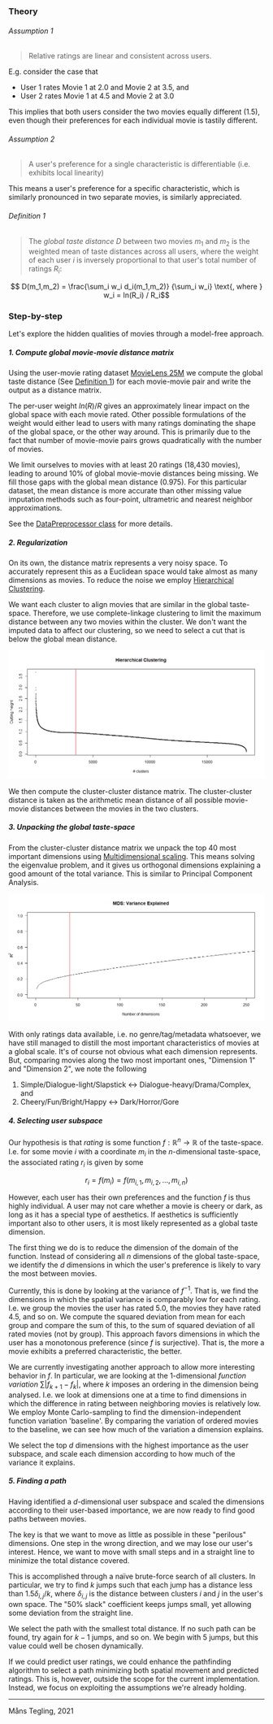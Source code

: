 ### Theory

###### Assumption 1

> Relative ratings are linear and consistent across users.

E.g. consider the case that

 * User 1 rates Movie 1 at 2.0 and Movie 2 at 3.5, and
 * User 2 rates Movie 1 at 4.5 and Movie 2 at 3.0 

 This implies that both users consider the two movies equally different (1.5),
 even though their preferences for each individual movie is tastily different.

###### Assumption 2

> A user's preference for a single characteristic is differentiable (i.e. exhibits local linearity)

This means a user's preference for a specific characteristic, which is similarly pronounced in
two separate movies, is similarly appreciated. 


###### Definition 1
> The _global taste distance_ $D$ between two movies $m_1$ and $m_2$
> is the weighted mean of taste distances across all users, where the weight of each
> user _i_ is inversely proportional to that user's total number of ratings $R_i$:
	
<!-- ![Global Taste Distance Definition](eq_global_distance.png) -->

```math 
 D(m_1,m_2) = \frac{\sum_i w_i d_i(m_1,m_2)} {\sum_i w_i} \text{, where } w_i = ln(R_i) / R_i
```


### Step-by-step

Let's explore the hidden qualities of movies through a model-free approach.

##### 1. Compute global movie-movie distance matrix

Using the user-movie rating dataset [MovieLens 25M](https://grouplens.org/datasets/movielens/25m/)
we compute the global taste distance (See [Definition 1](#definition-1)) for each movie-movie
pair and write the output as a distance matrix.

The per-user weight $ln(R)/R$ gives an approximately linear impact on the global space with
each movie rated. Other possible formulations of the weight would either lead to users with
many ratings dominating the shape of the global space, or the other way around. This is
primarily due to the fact that number of movie-movie pairs grows quadratically with the
number of movies.

We limit ourselves to movies with at least 20 ratings (18,430 movies), leading to around
10% of global movie-movie distances being missing. We fill those gaps with the global
mean distance (0.975). For this particular dataset, the mean distance is more accurate than other
missing value imputation methods such as four-point, ultrametric and nearest neighbor approximations.

See the [DataPreprocessor class](../src/main/java/se/motility/linkboy/DataPreprocessor.java) for
more details.

##### 2. Regularization

On its own, the distance matrix represents a very noisy space. To accurately represent
this as a Euclidean space would take almost as many dimensions as movies. To reduce the noise
we employ [Hierarchical Clustering](https://en.wikipedia.org/wiki/Hierarchical_clustering).

We want each cluster to align movies that are similar in the global taste-space. Therefore,
we use complete-linkage clustering to limit the maximum distance between any two movies within
the cluster. We don't want the imputed data to affect our clustering, so we need to select
a cut that is below the global mean distance.

![Cutting height](hiearchical-clustering-cutting-height.png)

We then compute the cluster-cluster distance matrix. The cluster-cluster distance is taken
as the arithmetic mean distance of all possible movie-movie distances between the movies
in the two clusters. 

##### 3. Unpacking the global taste-space

From the cluster-cluster distance matrix we unpack the top 40 most important dimensions using
[Multidimensional scaling](https://en.wikipedia.org/wiki/Multidimensional_scaling). This means
solving the eigenvalue problem, and it gives us orthogonal dimensions explaining a good amount
of the total variance. This is similar to Principal Component Analysis.  

![MDS variance explained](mds-variance-explained.png)

With only ratings data available, i.e. no genre/tag/metadata whatsoever, we have still managed
to distill the most important characteristics of movies at a global scale. It's of course not
obvious what each dimension represents. But, comparing movies along the two most important ones,
"Dimension 1" and "Dimension 2", we note the following

1. Simple/Dialogue-light/Slapstick <-> Dialogue-heavy/Drama/Complex, and
2. Cheery/Fun/Bright/Happy <-> Dark/Horror/Gore


##### 4. Selecting user subspace

Our hypothesis is that _rating_ is some function $f: \mathbb{R}^{n} \to \mathbb{R}$ of the taste-space.
I.e. for some movie $i$ with a coordinate $m_i$ in the $n$-dimensional taste-space, the associated
rating $r_i$ is given by some

```math
r_i = f(m_i) = f(m_{i,1}, m_{i,2}, ..., m_{i,n})
```

However, each user has their own preferences and the function $f$ is thus highly individual.
A user may not care whether a movie is cheery or dark, as long as it has a special type
of aesthetics. If aesthetics is sufficiently important also to other users, it is most likely
represented as a global taste dimension.

The first thing we do is to reduce the dimension of the domain of the function. Instead of
considering all $n$ dimensions of the global taste-space, we identify the $d$ dimensions in
which the user's preference is likely to vary the most between movies.

Currently, this is done by looking at the variance of $f^{-1}$. That is, we find the
dimensions in which the spatial variance is comparably low for each rating. I.e. we group
the movies the user has rated 5.0, the movies they have rated 4.5, and so on. We compute the
squared deviation from mean for each group and compare the sum of this, to the sum of squared
deviation of all rated movies (not by group). This approach favors dimensions in which the user
has a monotonous preference (since $f$ is surjective). That is, the more a movie exhibits a
preferred characteristic, the better.

We are currently investigating another approach to allow more interesting behavior in $f$.
In particular, we are looking at the 1-dimensional _function variation_ $\sum |f_{k+1} - f_{k}|$, where
$k$ imposes an ordering in the dimension being analysed. I.e. we look at dimensions one at a time
to find dimensions in which the difference in rating between neighboring movies is relatively
low. We employ Monte Carlo-sampling to find the dimension-independent function variation 'baseline'.
By comparing the variation of ordered movies to the baseline, we can see how much of the variation
a dimension explains.

We select the top $d$ dimensions with the highest importance as the user subspace, and scale each
dimension according to how much of the variance it explains.

##### 5. Finding a path

Having identified a $d$-dimensional user subspace and scaled the dimensions according to their
user-based importance, we are now ready to find good paths between movies. 

The key is that we want to move as little as possible in these "perilous" dimensions. One step
in the wrong direction, and we may lose our user's interest. Hence, we want to move with small steps
and in a straight line to minimize the total distance covered.

This is accomplished through a naïve brute-force search of all clusters. In particular, we try to
find $k$ jumps such that each jump has a distance less than $1.5δ_{i,j}/k$, where $δ_{i,j}$ is the
distance between clusters $i$ and $j$ in the user's own space. The "50% slack" coefficient keeps
jumps small, yet allowing some deviation from the straight line.

We select the path with the smallest total distance. If no such path can be found, try again for
$k-1$ jumps, and so on. We begin with 5 jumps, but this value could well be chosen dynamically.

If we could predict user ratings, we could enhance the pathfinding algorithm to select a path minimizing
both spatial movement and predicted ratings. This is, however, outside the scope for the current
implementation. Instead, we focus on exploiting the assumptions we're already holding. 


 ----

Måns Tegling, 2021
 
